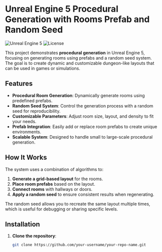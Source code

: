 # Unreal Engine 5 Procedural Generation with Rooms Prefab and Random Seed

![Unreal Engine 5](https://img.shields.io/badge/Unreal%20Engine-5-blue.svg)
![License](https://img.shields.io/badge/License-MIT-green.svg)

This project demonstrates **procedural generation** in Unreal Engine 5, focusing on generating rooms using prefabs and a random seed system. The goal is to create dynamic and customizable dungeon-like layouts that can be used in games or simulations.

## Features

- **Procedural Room Generation**: Dynamically generate rooms using predefined prefabs.
- **Random Seed System**: Control the generation process with a random seed for reproducibility.
- **Customizable Parameters**: Adjust room size, layout, and density to fit your needs.
- **Prefab Integration**: Easily add or replace room prefabs to create unique environments.
- **Scalable System**: Designed to handle small to large-scale procedural generation.

## How It Works

The system uses a combination of algorithms to:
1. **Generate a grid-based layout** for the rooms.
2. **Place room prefabs** based on the layout.
3. **Connect rooms** with hallways or doors.
4. **Apply a random seed** to ensure consistent results when regenerating.

The random seed allows you to recreate the same layout multiple times, which is useful for debugging or sharing specific levels.

## Installation

1. **Clone the repository**:
   ```bash
   git clone https://github.com/your-username/your-repo-name.git
